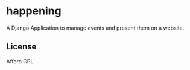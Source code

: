 happening
=========

A Django Application to manage events and present them on a website.


License
---------

Affero GPL
